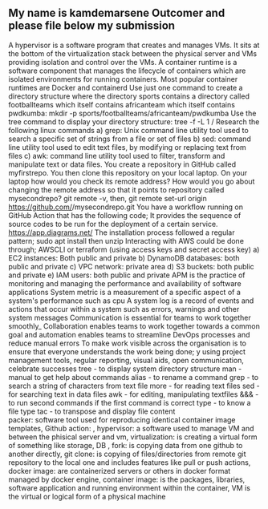 ## My name is kamdemarsene Outcomer and please file below my submission
A hypervisor is a software program that creates and manages VMs. It sits at the bottom of the virtualization stack between the physical server and VMs providing isolation and control over the VMs.
A container runtime is a software component that manages the lifecycle of containers  which are isolated environments for running containers. Most popular container runtimes are Docker and containerd
Use just one command to create a directory structure where the directory sports contains a directory called footballteams which itself contains africanteam which itself contains pwdkumba: mkdir -p sports/footballteams/africanteam/pwdkumba
Use the tree command to display your directory structure: tree -f -L 1 /
Research the following linux commands a) grep: Unix command line utility tool used to search a specific set of strings from a file or set of files b) sed: command line utility tool used to edit text files, by modifying or replacing text from files  c) awk: command line utility tool used to filter, transform and manipulate text or data files.
You create a repository in GitHub called myfirstrepo. You then clone this repository on your local laptop. On your laptop how would you check its remote address? How would you go about changing the remote address so that it points to repository called mysecondrepo? git remote -v, then, git remote set-url origin https://github.com/<username>/mysecondrepo.git
You have a workflow running on GitHub Action that has the following code; It provides the sequence of source codes to be run for the deployment of a certain service.
https://app.diagrams.net/
The installation process followed a regular pattern; sudo apt install <packagename> then unzip <packagename>
Interacting with AWS could be done through; AWSCLI or terraform (using access keys and secret access key)
a) EC2 instances: Both public and private b) DynamoDB databases: both public and private c) VPC network: private area d) S3 buckets: both public and private e) IAM users: both public and private
APM is the practice of monitoring and managing the performance and availability of software applications
System metric is a measurement of a specific aspect of a system's performance such as cpu
A system log is a record of events and actions that occur within a system such as errors, warnings and other system messages
Communication is essential for teams to work together smoothly_ Collaboration enables teams to work together towards a common goal and automation enables teams to streamline DevOps processes and reduce manual errors
To make work visible across the organisation is to ensure that everyone understands the work being done; y using project management tools, regular reporting, visual aids, open communication, celebrate successes
tree - to display system directory structure             man - manual to get help about commands                        alias - to rename a command     grep - to search a string of characters from text file       more - for reading text files   sed - for searching text in data files                      awk - for editing, manipulating textfiles                      &&& - to run second commands if the first command is correct      type - to know a file type    tac - to transpose and display file content   
packer: software tool used for reproducing identical container image templates, Github action: , hypervisor: a software used to manage VM and between the phisical server and vm, virtualization: is creating a virtual form of something like storage, DB , fork: is copying data from one github to another directly, git clone: is copying of files/directories from remote git repository to the local one and includes features like pull or push actions, docker image: are containerized servers or others in docker format managed by docker engine, container image: is the packages, libraries, software application and running environment within the container, VM is the virtual or logical form of a physical machine